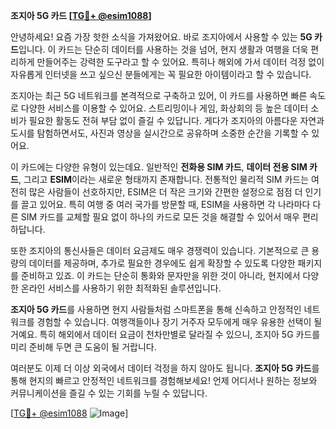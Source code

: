 **조지아 5G 카드 [[TG💪+ @esim1088](https://t.me/s/esim1088)]**

안녕하세요! 요즘 가장 핫한 소식을 가져왔어요. 바로 조지아에서 사용할 수 있는 **5G 카드**입니다. 이 카드는 단순히 데이터를 사용하는 것을 넘어, 현지 생활과 여행을 더욱 편리하게 만들어주는 강력한 도구라고 할 수 있어요. 특히나 해외에 가서 데이터 걱정 없이 자유롭게 인터넷을 쓰고 싶으신 분들에게는 꼭 필요한 아이템이라고 할 수 있습니다.

조지아는 최근 5G 네트워크를 본격적으로 구축하고 있어, 이 카드를 사용하면 빠른 속도로 다양한 서비스를 이용할 수 있어요. 스트리밍이나 게임, 화상회의 등 높은 데이터 소비가 필요한 활동도 전혀 부담 없이 즐길 수 있답니다. 게다가 조지아의 아름다운 자연과 도시를 탐험하면서도, 사진과 영상을 실시간으로 공유하며 소중한 순간을 기록할 수 있어요.

이 카드에는 다양한 유형이 있는데요. 일반적인 **전화용 SIM 카드**, **데이터 전용 SIM 카드**, 그리고 **ESIM**이라는 새로운 형태까지 존재합니다. 전통적인 물리적 SIM 카드는 여전히 많은 사람들이 선호하지만, ESIM은 더 작은 크기와 간편한 설정으로 점점 더 인기를 끌고 있어요. 특히 여행 중 여러 국가를 방문할 때, ESIM을 사용하면 각 나라마다 다른 SIM 카드를 교체할 필요 없이 하나의 카드로 모든 것을 해결할 수 있어서 매우 편리하답니다.

또한 조지아의 통신사들은 데이터 요금제도 매우 경쟁력이 있습니다. 기본적으로 큰 용량의 데이터를 제공하며, 추가로 필요한 경우에도 쉽게 확장할 수 있도록 다양한 패키지를 준비하고 있죠. 이 카드는 단순히 통화와 문자만을 위한 것이 아니라, 현지에서 다양한 온라인 서비스를 사용하기 위한 최적화된 솔루션입니다.

**조지아 5G 카드**를 사용하면 현지 사람들처럼 스마트폰을 통해 신속하고 안정적인 네트워크를 경험할 수 있습니다. 여행객들이나 장기 거주자 모두에게 매우 유용한 선택이 될 거예요. 특히 해외에서 데이터 요금이 천차만별로 달라질 수 있으니, 조지아 5G 카드를 미리 준비해 두면 큰 도움이 될 거랍니다.

여러분도 이제 더 이상 외국에서 데이터 걱정을 하지 않아도 됩니다. **조지아 5G 카드**를 통해 현지의 빠르고 안정적인 네트워크를 경험해보세요! 언제 어디서나 원하는 정보와 커뮤니케이션을 즐길 수 있는 기회를 누릴 수 있답니다.

[[TG💪+ @esim1088](https://t.me/s/esim1088) ![Image](https://i.postimg.cc/Y0z9fWf4/image.png)]